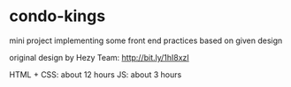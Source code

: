 condo-kings
===========

mini project implementing some front end practices based on given design

original design by Hezy Team: http://bit.ly/1hI8xzI

HTML + CSS: about 12 hours
JS: about 3 hours

